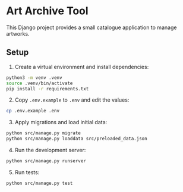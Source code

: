 # Art Archive Tool

This Django project provides a small catalogue application to manage artworks.

## Setup

1. Create a virtual environment and install dependencies:

```bash
python3 -m venv .venv
source .venv/bin/activate
pip install -r requirements.txt
```

2. Copy `.env.example` to `.env` and edit the values:

```bash
cp .env.example .env
```

3. Apply migrations and load initial data:

```bash
python src/manage.py migrate
python src/manage.py loaddata src/preloaded_data.json
```

4. Run the development server:

```bash
python src/manage.py runserver
```

5. Run tests:

```bash
python src/manage.py test
```